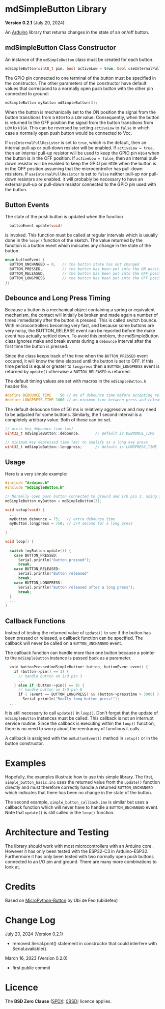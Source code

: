 # mdSimpleButton Library

**Version 0.2.1** (July 20, 2024)

An [Arduino](https://www.arduino.cc/) library that returns changes in the state of an on/off button.

## mdSimpleButton Class Constructor

An instance of the `mdSimpleButton` class must be created for each button. 

```cpp
mdSimpleButton(uint8_t pin, bool activeLow = true, bool useInternalPullResistor = true, buttonCallback cb = nullptr);
```

The GPIO pin connected to one terminal of the button must be specified in the constructor. The other parameters of the constructor have default values that correspond to a normally open push button with the other pin connected to ground:

```cpp
mdSimpleButton myButton mdSimpleButton(3);
```

When the button is mechanically set to the ON position
the signal from the button transitions from a `HIGH` to a `LOW` value.
Consequently, when the button is returned to the OFF position 
the signal from the button transitions from `LOW` to `HIGH`.
This can be reversed by setting `activeLow` to `false` in which case a 
normally open push button would be connected to Vcc. 

If `useInternalPullResistor` is set to `true`, which is the default, 
then an internal pull-up or pull-down resistor will be enabled. If 
`activeLow = true`, then an internal pull-up resistor will be 
used to keep the GPIO pin `HIGH`  when the button is in the OFF position.
If `activeLow = false`, then an internal pull-down resistor will be enabled to keep the GPIO pin `HIGH` when the button is in the OFF position 
assuming that the microcontroller has pull-down resistors. If 
`useInternalPullResistor` is set to `false` neither pull-up nor pull-down
resistors are enabled. It will probably be necessary to have an external pull-up 
or pull-down resistor connected to the GPIO pin used with the button.


## Button Events

The state of the push button is updated when the function 

```cpp
  buttonEvent update(void)
```    
is invoked. This function must be called at regular intervals which
is usually done in the `loop()` function of the sketch. The value 
returned by the function is a button event which indicates any change in 
the state of the button.

```cpp
enum buttonEvent {
  BUTTON_UNCHANGED = 0,   // the button state has not changed 
  BUTTON_PRESSED,         // the button has been put into the ON position
  BUTTON_RELEASED,        // the button has been put into the OFF position
  BUTTON_LONGPRESS        // the button has been put into the OFF position after a long time ON        
};
```

## Debounce and Long Press Timing

Because a button is a mechanical object containing a spring or equivalent mechanism, the contact will initially be broken and made again a number of times immediately after the button is pressed. This is called switch bounce. With microcontrollers becoming very fast, and because some buttons are very noisy, the BUTTON_RELEASE event can be reported before the make event has actually settled down. To avoid this problem, the mdSimpleButton class ignores make and break events during a `debounce` interval after the first time the button is pressed.

Since the class keeps track of the time when the `BUTTON_PRESSED` event occured, it will know the time elapsed until the button is set to OFF. If this time period is equal or greater to `longpress` then a `BUTTON_LONGPRESS` event is returned by `update()` otherwise a `BUTTON_RELEASED` is returned.

The default timing values are set with macros in the `mdSimpleButton.h` header file.

```cpp
#define DEBOUNCE_TIME    50 // ms of debounce time before accepting release event
#define LONGPRESS_TIME 1000 // ms minimum time between press and release to constitute a long button press
```

The default debounce time of 50 ms is relatively aggressive and may need to be adjusted for some buttons. Similarly, the 1 second interval is a completely arbitrary value. Both of these can be set.

```cpp
// press key debounce time (ms)
uint32_t mdSimpleButton::debounce;       // default is DEBOUNCE_TIME

// minimum key depressed time (ms) to qualify as a long key press
uint32_t mdSimpleButton::longpress;      // default is LONGPRESS_TIME
```

## Usage

Here is a very simple example:

```cpp
#include "Arduino.h"
#include "mdSimpleButton.h"

// Normally open push button connected to ground and I/O pin 3, using internal pullup resistor
mdSimpleButton myButton = mdSimpleButton(3);

void setup(void) {
  ... 
  myButton.debounce = 75;   // extra debounce time
  myButton.longpress = 750; // 3/4 second for a long press
  ...
}

void loop() {
  ... 
  switch (myButton.update()) {
    case BUTTON_PRESSED:  
      Serial.println("Button pressed"); 
      break;    
    case BUTTON_RELEASED:
      Serial.println("Button released"
      break;   
    case BUTTON_LONGPRESS:
      Serial.println("Button released after a long press"); 
      break;
  } 
  ... 
}
```

## Callback Functions

Instead of testing the returned value of `update()` to see if the button has been pressed or released, a callback function can be specified. The callback will never be called on a `BUTTON_UNCHANGED` event. 

The callback function can handle more than one button because a pointer to the `mdSimpleButton` instance is passed back as a parameter.

```cpp
  void buttonPressed(mdSimpleButton* button, buttonEvent event) {
    if (button->pin() == 3) {
      // handle button on I/O pin 3
      ... 
    } else if (button->pin() == 8) {
      // handle button on I/O pin 8
      if ( (event == BUTTON_LONGPRESS) && (button->presstime > 5000) ) {
        Serial.println("Really long button press!");        
  ...    
```

It is still necessary to call `update()` in `loop()`. Don't forget that the update of `mdSimpleButton` instances must be called. This callback is not an interrupt service routine. Since the callback is executing within the `loop()` function, there is no need to worry about the reentrancy of functions it calls.

A callback is assigned with the `onButtonEvent()` method in `setup()` or in the button constructor. 

# Examples

Hopefully, the examples illustrate how to use this simple library. 
The first, `simple_button_basic.ino` uses the returned value from the
`update()` function directly and must therefore correctly handle a 
returned `BUTTON_UNCHANGED` which indicates that there has been no change in the state of the button.

The second example, `simple_button_callback.ino` is similar but uses a 
callback function which will never have to handle a `BUTTON_UNCHANGED` event. 
Note that `update()` is still called in the `loop()` function. 

# Architecture and Testing

The library should work with most microcontrollers with an Arduino core. However it has only been tested 
with the ESP32-C3 in Arduino-ESP32. Furthermore it has only been tested with two normally open push buttons connected to an I/O pin and ground. There are many more combinations to look at.

# Credits

Based on [MicroPython-Button](https://github.com/ubidefeo/MicroPython-Button) by Ubi de Feo (ubidefeo)

# Change Log

July 20, 2024 (Version 0.2.1)
  - removed Serial.print() statement in constructor that could interfere with Serial.available().

March 16, 2023 (Version 0.2.0)
  - first public commit

# Licence

The **BSD Zero Clause** ([SPDX](https://spdx.dev/): [0BSD](https://spdx.org/licenses/0BSD.html)) licence applies.
